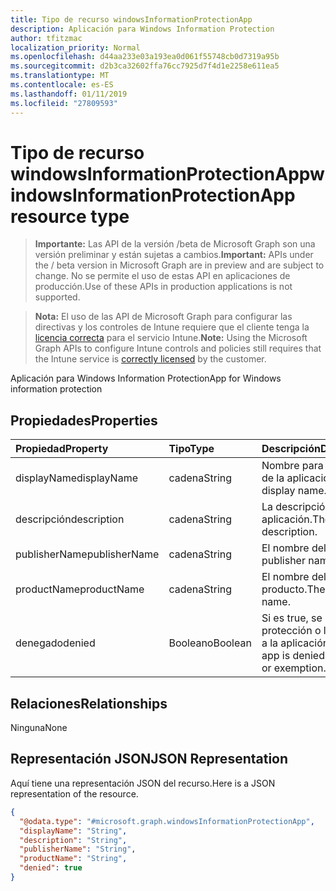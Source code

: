 ```yaml
---
title: Tipo de recurso windowsInformationProtectionApp
description: Aplicación para Windows Information Protection
author: tfitzmac
localization_priority: Normal
ms.openlocfilehash: d44aa233e03a193ea0d061f55748cb0d7319a95b
ms.sourcegitcommit: d2b3ca32602ffa76cc7925d7f4d1e2258e611ea5
ms.translationtype: MT
ms.contentlocale: es-ES
ms.lasthandoff: 01/11/2019
ms.locfileid: "27809593"
---
```

# <a name="windowsinformationprotectionapp-resource-type"></a><span data-ttu-id="fc65e-103">Tipo de recurso windowsInformationProtectionApp</span><span class="sxs-lookup"><span data-stu-id="fc65e-103">windowsInformationProtectionApp resource type</span></span>

> <span data-ttu-id="fc65e-104">**Importante:** Las API de la versión /beta de Microsoft Graph son una versión preliminar y están sujetas a cambios.</span><span class="sxs-lookup"><span data-stu-id="fc65e-104">**Important:** APIs under the / beta version in Microsoft Graph are in preview and are subject to change.</span></span> <span data-ttu-id="fc65e-105">No se permite el uso de estas API en aplicaciones de producción.</span><span class="sxs-lookup"><span data-stu-id="fc65e-105">Use of these APIs in production applications is not supported.</span></span>

> <span data-ttu-id="fc65e-106">**Nota:** El uso de las API de Microsoft Graph para configurar las directivas y los controles de Intune requiere que el cliente tenga la [licencia correcta](https://go.microsoft.com/fwlink/?linkid=839381) para el servicio Intune.</span><span class="sxs-lookup"><span data-stu-id="fc65e-106">**Note:** Using the Microsoft Graph APIs to configure Intune controls and policies still requires that the Intune service is [correctly licensed](https://go.microsoft.com/fwlink/?linkid=839381) by the customer.</span></span>

<span data-ttu-id="fc65e-107">Aplicación para Windows Information Protection</span><span class="sxs-lookup"><span data-stu-id="fc65e-107">App for Windows information protection</span></span>
## <a name="properties"></a><span data-ttu-id="fc65e-108">Propiedades</span><span class="sxs-lookup"><span data-stu-id="fc65e-108">Properties</span></span>
|<span data-ttu-id="fc65e-109">Propiedad</span><span class="sxs-lookup"><span data-stu-id="fc65e-109">Property</span></span>|<span data-ttu-id="fc65e-110">Tipo</span><span class="sxs-lookup"><span data-stu-id="fc65e-110">Type</span></span>|<span data-ttu-id="fc65e-111">Descripción</span><span class="sxs-lookup"><span data-stu-id="fc65e-111">Description</span></span>|
|:---|:---|:---|
|<span data-ttu-id="fc65e-112">displayName</span><span class="sxs-lookup"><span data-stu-id="fc65e-112">displayName</span></span>|<span data-ttu-id="fc65e-113">cadena</span><span class="sxs-lookup"><span data-stu-id="fc65e-113">String</span></span>|<span data-ttu-id="fc65e-114">Nombre para mostrar de la aplicación.</span><span class="sxs-lookup"><span data-stu-id="fc65e-114">App display name.</span></span>|
|<span data-ttu-id="fc65e-115">descripción</span><span class="sxs-lookup"><span data-stu-id="fc65e-115">description</span></span>|<span data-ttu-id="fc65e-116">cadena</span><span class="sxs-lookup"><span data-stu-id="fc65e-116">String</span></span>|<span data-ttu-id="fc65e-117">La descripción de la aplicación.</span><span class="sxs-lookup"><span data-stu-id="fc65e-117">The app's description.</span></span>|
|<span data-ttu-id="fc65e-118">publisherName</span><span class="sxs-lookup"><span data-stu-id="fc65e-118">publisherName</span></span>|<span data-ttu-id="fc65e-119">cadena</span><span class="sxs-lookup"><span data-stu-id="fc65e-119">String</span></span>|<span data-ttu-id="fc65e-120">El nombre del editor</span><span class="sxs-lookup"><span data-stu-id="fc65e-120">The publisher name</span></span>|
|<span data-ttu-id="fc65e-121">productName</span><span class="sxs-lookup"><span data-stu-id="fc65e-121">productName</span></span>|<span data-ttu-id="fc65e-122">cadena</span><span class="sxs-lookup"><span data-stu-id="fc65e-122">String</span></span>|<span data-ttu-id="fc65e-123">El nombre del producto.</span><span class="sxs-lookup"><span data-stu-id="fc65e-123">The product name.</span></span>|
|<span data-ttu-id="fc65e-124">denegado</span><span class="sxs-lookup"><span data-stu-id="fc65e-124">denied</span></span>|<span data-ttu-id="fc65e-125">Booleano</span><span class="sxs-lookup"><span data-stu-id="fc65e-125">Boolean</span></span>|<span data-ttu-id="fc65e-126">Si es true, se deniega la protección o la exención a la aplicación.</span><span class="sxs-lookup"><span data-stu-id="fc65e-126">If true, app is denied protection or exemption.</span></span>|

## <a name="relationships"></a><span data-ttu-id="fc65e-127">Relaciones</span><span class="sxs-lookup"><span data-stu-id="fc65e-127">Relationships</span></span>
<span data-ttu-id="fc65e-128">Ninguna</span><span class="sxs-lookup"><span data-stu-id="fc65e-128">None</span></span>
## <a name="json-representation"></a><span data-ttu-id="fc65e-129">Representación JSON</span><span class="sxs-lookup"><span data-stu-id="fc65e-129">JSON Representation</span></span>
<span data-ttu-id="fc65e-130">Aquí tiene una representación JSON del recurso.</span><span class="sxs-lookup"><span data-stu-id="fc65e-130">Here is a JSON representation of the resource.</span></span>
<!-- {
  "blockType": "resource",
  "@odata.type": "microsoft.graph.windowsInformationProtectionApp"
}
-->
``` json
{
  "@odata.type": "#microsoft.graph.windowsInformationProtectionApp",
  "displayName": "String",
  "description": "String",
  "publisherName": "String",
  "productName": "String",
  "denied": true
}
```





